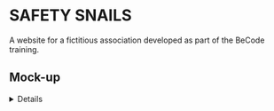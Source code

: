 # __SAFETY SNAILS__

A website for a fictitious association developed as part of the BeCode training.

## __Mock-up__
<details>
<img src="https://cdn.discordapp.com/attachments/745527718048694292/751416473947340841/unknown.png">
</details>
